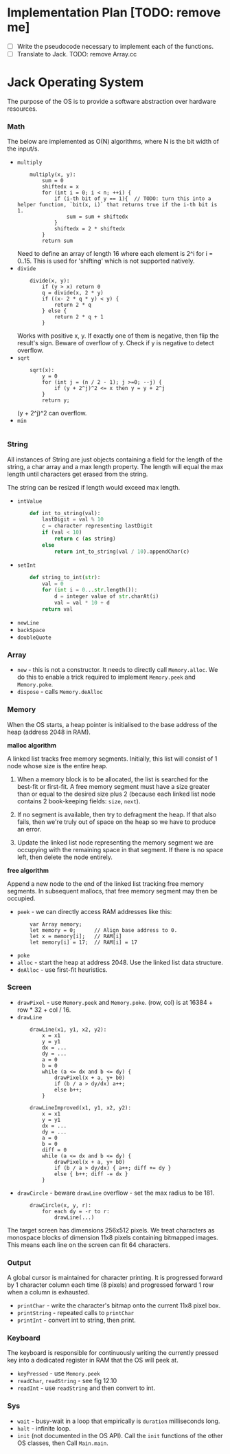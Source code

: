 # Implementation Plan [TODO: remove me]

- [ ] Write the pseudocode necessary to implement each of the functions.
- [ ] Translate to Jack.
TODO: remove Array.cc

# Jack Operating System

The purpose of the OS is to provide a software abstraction over hardware
resources.

### Math
The below are implemented as O(N) algorithms, where N is the bit width of the
input/s. 

- `multiply`
    ```
        multiply(x, y):
            sum = 0
            shiftedx = x
            for (int i = 0; i < n; ++i) {
                if (i-th bit of y == 1){  // TODO: turn this into a helper function, `bit(x, i)` that returns true if the i-th bit is 1.
                    sum = sum + shiftedx
                }
                shiftedx = 2 * shiftedx
            }
            return sum
    ```
    Need to define an array of length 16 where each element is 2^i for i = 0..15.
    This is used for 'shifting' which is not supported natively.
- `divide`
    ```
        divide(x, y):
            if (y > x) return 0
            q = divide(x, 2 * y)
            if ((x- 2 * q * y) < y) {
                return 2 * q
            } else {
                return 2 * q + 1
            }
    ```
    Works with positive x, y. If exactly one of them is negative, then flip the result's sign.
    Beware of overflow of y. Check if y is negative to detect overflow.
- `sqrt`
    ```
        sqrt(x):
            y = 0
            for (int j = (n / 2 - 1); j >=0; --j) {
                if (y + 2^j)^2 <= x then y = y + 2^j
            }
            return y;
    ```
    (y + 2^j)^2 can overflow.
- `min`
    ```
    ```

### String

All instances of String are just objects containing a field for the length of the
string, a char array and a max length property. The length will equal the max
length until characters get erased from the string.

The string can be resized if length would exceed max length.

- `intValue`
    ```python
        def int_to_string(val):
            lastDigit = val % 10
            c = character representing lastDigit
            if (val < 10)
                return c (as string)
            else 
                return int_to_string(val / 10).appendChar(c)
    ```
- `setInt`
    ```python
        def string_to_int(str):
            val = 0
            for (int i = 0...str.length()):
                d = integer value of str.charAt(i)
                val = val * 10 + d
            return val
    ```
- `newLine`
- `backSpace`
- `doubleQuote`

### Array

- `new` - this is not a constructor. It needs to directly call `Memory.alloc`.
    We do this to enable a trick required to implement `Memory.peek` and
    `Memory.poke`.
- `dispose` - calls `Memory.deAlloc`

### Memory

When the OS starts, a heap pointer is initialised to the base address of the
heap (address 2048 in RAM).

**malloc algorithm**

A linked list tracks free memory segments. Initially, this list will consist of
1 node whose size is the entire heap.

1. When a memory block is to be allocated, the list is searched for the best-fit or
first-fit. A free memory segment must have a size greater than or equal to the
desired size plus 2 (because each linked list node contains 2 book-keeping
fields: `size`, `next`).

2. If no segment is available, then try to defragment the heap. If that also fails,
then we're truly out of space on the heap so we have to produce an error.

3. Update the linked list node representing the memory segment we are occupying
with the remaining space in that segment. If there is no space left, then delete
the node entirely.

**free algorithm**

Append a new node to the end of the linked list tracking free memory segments.
In subsequent mallocs, that free memory segment may then be occupied.

- `peek` - we can directly access RAM addresses like this:
    ```
        var Array memory;
        let memory = 0;      // Align base address to 0.
        let x = memory[i];   // RAM[i]
        let memory[i] = 17;  // RAM[i] = 17
    ```
- `poke`
- `alloc` - start the heap at address 2048. Use the linked list data structure.
- `deAlloc` - use first-fit heuristics. 

### Screen

- `drawPixel` - use `Memory.peek` and `Memory.poke`. (row, col) is at 16384 + row * 32 + col / 16.
- `drawLine`
    ```
        drawLine(x1, y1, x2, y2):
            x = x1
            y = y1
            dx = ...
            dy = ...
            a = 0
            b = 0
            while (a <= dx and b <= dy) {
                drawPixel(x + a, y+ b0)
                if (b / a > dy/dx) a++;
                else b++;
            }
    ```
    ```
        drawLineImproved(x1, y1, x2, y2):
            x = x1
            y = y1
            dx = ...
            dy = ...
            a = 0
            b = 0
            diff = 0
            while (a <= dx and b <= dy) {
                drawPixel(x + a, y+ b0)
                if (b / a > dy/dx) { a++; diff += dy } 
                else { b++; diff -= dx }
            }
    ```
- `drawCircle` - beware `drawLine` overflow - set the max radius to be 181.
    ```
        drawCircle(x, y, r):
            for each dy = -r to r:
                drawLine(...)
    ```

The target screen has dimensions 256x512 pixels. We treat characters as
monospace blocks of dimension 11x8 pixels containing bitmapped images. This
means each line on the screen can fit 64 characters.

### Output

A global cursor is maintained for character printing. It is progressed forward
by 1 character column each time (8 pixels) and progressed forward 1 row when
a column is exhausted.

- `printChar` - write the character's bitmap onto the current 11x8 pixel box.
- `printString` - repeated calls to `printChar`
- `printInt` - convert int to string, then print.

### Keyboard

The keyboard is responsible for continuously writing the currently pressed key
into a dedicated register in RAM that the OS will peek at.

- `keyPressed` - use `Memory.peek`
- `readChar`, `readString` - see fig 12.10
- `readInt` - use `readString` and then convert to int.

### Sys

- `wait` - busy-wait in a loop that empirically is `duration` milliseconds long.
- `halt` - infinite loop.
- `init` (not documented in the OS API).
    Call the `init` functions of the other OS classes, then Call `Main.main`. 
